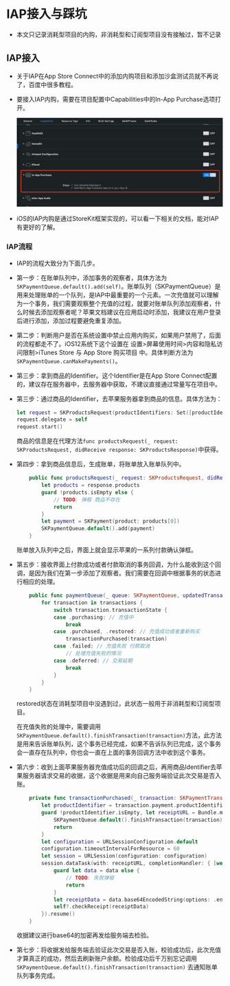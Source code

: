 # IAP接入与踩坑

* 本文只记录消耗型项目的内购，非消耗型和订阅型项目没有接触过，暂不记录

## IAP接入

* 关于IAP在App Store Connect中的添加内购项目和添加沙盒测试员就不再说了，百度中很多教程。

* 要接入IAP内购，需要在项目配置中Capabilities中的In-App Purchase选项打开。

  ![IAPConfig](https://raw.githubusercontent.com/ChaselAn/dev-blog/master/Source/IAPConfig.png)

* iOS的IAP内购是通过StoreKit框架实现的，可以看一下相关的文档，能对IAP有更好的了解。

### IAP流程

* IAP的流程大致分为下面几步。

* 第一步：在账单队列中，添加事务的观察者，具体方法为`SKPaymentQueue.default().add(self)`。账单队列（SKPaymentQueue）是用来处理账单的一个队列，是IAP中最重要的一个元素。一次充值就可以理解为一个事务，我们需要观察整个充值的过程，就要对账单队列添加观察者，什么时候去添加观察者呢？苹果文档建议在应用启动时添加，我建议在用户登录后进行添加，添加过程要避免重复添加。

* 第二步：判断用户是否在系统设置中禁止应用内购买，如果用户禁用了，后面的流程都走不了。iOS12系统下这个设置在 设置>屏幕使用时间>内容和隐私访问限制>iTunes Store 与 App Store 购买项目 中。具体判断方法为`SKPaymentQueue.canMakePayments()`。

* 第三步：拿到商品的Identifier。这个Identifier是在App Store Connect配置的，建议存在服务器中，去服务器中获取，不建议直接通过常量写在项目中。

* 第三步：通过商品的Identifier，去苹果服务器拿到商品的信息。具体方法为：

  ```swift
  let request = SKProductsRequest(productIdentifiers: Set([productIdentifier]))
  request.delegate = self
  request.start()
  ```

  商品的信息是在代理方法`func productsRequest(_ request: SKProductsRequest, didReceive response: SKProductsResponse)`中获得。

* 第四步：拿到商品信息后，生成账单，将账单放入账单队列中。

  ```swift
      public func productsRequest(_ request: SKProductsRequest, didReceive response: SKProductsResponse) {
          let products = response.products
          guard !products.isEmpty else {
              // TODO: 弹框 商品不存在
              return
          }
          let payment = SKPayment(product: products[0])
          SKPaymentQueue.default().add(payment)
      }
  ```

  账单放入队列中之后，界面上就会显示苹果的一系列付款确认弹框。

* 第五步：接收界面上付款成功或者付款取消的事务回调，为什么能收到这个回调，是因为我们在第一步添加了观察者。我们需要在回调中根据事务的状态进行相应的处理。

  ```swift
      public func paymentQueue(_ queue: SKPaymentQueue, updatedTransactions transactions: [SKPaymentTransaction]) {
          for transaction in transactions {
              switch transaction.transactionState {
              case .purchasing: // 充值中
                  break
              case .purchased, .restored: // 充值成功或者重新购买
                  transactionPurchased(transaction)
              case .failed: // 充值失败 付款取消
                  // 处理充值失败的情况
              case .deferred: // 交易延期
                  break
              }
          }
      }
  ```

  restored状态在消耗型项目中没遇到过，此状态一般用于非消耗型和订阅型项目。

  在充值失败的处理中，需要调用`SKPaymentQueue.default().finishTransaction(transaction)`方法，此方法是用来告诉账单队列，这个事务已经完成，如果不告诉队列已完成，这个事务会一直存在队列中，你也会一直在上面的事务回调方法中收到这个事务。

* 第六步：收到上面苹果服务器充值成功后的回调之后，再用商品Identifier去苹果服务器请求交易的收据，这个收据是用来向自己服务端验证此次交易是否入账。

  ```swift
      private func transactionPurchased(_ transaction: SKPaymentTransaction) {
          let productIdentifier = transaction.payment.productIdentifier
          guard !productIdentifier.isEmpty, let receiptURL = Bundle.main.appStoreReceiptURL else {
              SKPaymentQueue.default().finishTransaction(transaction)
              return
          }
          let configuration = URLSessionConfiguration.default
          configuration.timeoutIntervalForResource = 60
          let session = URLSession(configuration: configuration)
          session.dataTask(with: receiptURL, completionHandler: { [weak self] (data, _, _) in
              guard let data = data else {
                  // TODO: 失败弹框
                  return
              }
              let receiptData = data.base64EncodedString(options: .endLineWithLineFeed)
              self?.checkReceipt(receiptData)
          }).resume()
      }
  ```

  收据建议进行base64的加密再发给服务端去检验。

* 第七步：将收据发给服务端去验证此次交易是否入账，校验成功后，此次充值才算真正的成功，然后去刷新账户余额。检验成功后千万别忘记调用`SKPaymentQueue.default().finishTransaction(transaction)` 去通知账单队列事务完成。